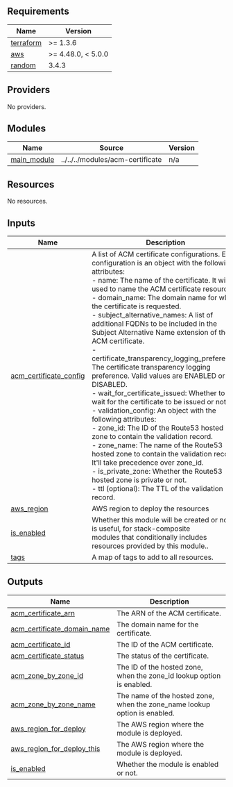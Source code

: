 <!-- BEGIN_TF_DOCS -->
## Requirements

| Name | Version |
|------|---------|
| <a name="requirement_terraform"></a> [terraform](#requirement\_terraform) | >= 1.3.6 |
| <a name="requirement_aws"></a> [aws](#requirement\_aws) | >= 4.48.0, < 5.0.0 |
| <a name="requirement_random"></a> [random](#requirement\_random) | 3.4.3 |

## Providers

No providers.

## Modules

| Name | Source | Version |
|------|--------|---------|
| <a name="module_main_module"></a> [main\_module](#module\_main\_module) | ../../../modules/acm-certificate | n/a |

## Resources

No resources.

## Inputs

| Name | Description | Type | Default | Required |
|------|-------------|------|---------|:--------:|
| <a name="input_acm_certificate_config"></a> [acm\_certificate\_config](#input\_acm\_certificate\_config) | A list of ACM certificate configurations. Each configuration is an object with the following attributes:<br>  - name: The name of the certificate. It will be used to name the ACM certificate resource.<br>  - domain\_name: The domain name for which the certificate is requested.<br>  - subject\_alternative\_names: A list of additional FQDNs to be included in the Subject Alternative Name extension of the ACM certificate.<br>  - certificate\_transparency\_logging\_preference: The certificate transparency logging preference. Valid values are ENABLED or DISABLED.<br>  - wait\_for\_certificate\_issued: Whether to wait for the certificate to be issued or not.<br>  - validation\_config: An object with the following attributes:<br>    - zone\_id: The ID of the Route53 hosted zone to contain the validation record.<br>    - zone\_name: The name of the Route53 hosted zone to contain the validation record. It'll take precedence over zone\_id.<br>    - is\_private\_zone: Whether the Route53 hosted zone is private or not.<br>    - ttl (optional): The TTL of the validation record. | <pre>list(object({<br>    name                                        = string<br>    domain_name                                 = string<br>    subject_alternative_names                   = optional(list(string), [])<br>    certificate_transparency_logging_preference = optional(string, "ENABLED")<br>    wait_for_certificate_issued                 = optional(bool, false)<br>    validation_config = optional(object({<br>      zone_id         = optional(string, null)<br>      zone_name       = optional(string, null) // it'll take precedence<br>      ttl             = optional(number, 300)<br>      is_private_zone = optional(bool, false)<br>    }))<br>  }))</pre> | `null` | no |
| <a name="input_aws_region"></a> [aws\_region](#input\_aws\_region) | AWS region to deploy the resources | `string` | n/a | yes |
| <a name="input_is_enabled"></a> [is\_enabled](#input\_is\_enabled) | Whether this module will be created or not. It is useful, for stack-composite<br>modules that conditionally includes resources provided by this module.. | `bool` | n/a | yes |
| <a name="input_tags"></a> [tags](#input\_tags) | A map of tags to add to all resources. | `map(string)` | `{}` | no |

## Outputs

| Name | Description |
|------|-------------|
| <a name="output_acm_certificate_arn"></a> [acm\_certificate\_arn](#output\_acm\_certificate\_arn) | The ARN of the ACM certificate. |
| <a name="output_acm_certificate_domain_name"></a> [acm\_certificate\_domain\_name](#output\_acm\_certificate\_domain\_name) | The domain name for the certificate. |
| <a name="output_acm_certificate_id"></a> [acm\_certificate\_id](#output\_acm\_certificate\_id) | The ID of the ACM certificate. |
| <a name="output_acm_certificate_status"></a> [acm\_certificate\_status](#output\_acm\_certificate\_status) | The status of the certificate. |
| <a name="output_acm_zone_by_zone_id"></a> [acm\_zone\_by\_zone\_id](#output\_acm\_zone\_by\_zone\_id) | The ID of the hosted zone, when the zone\_id lookup option is enabled. |
| <a name="output_acm_zone_by_zone_name"></a> [acm\_zone\_by\_zone\_name](#output\_acm\_zone\_by\_zone\_name) | The name of the hosted zone, when the zone\_name lookup option is enabled. |
| <a name="output_aws_region_for_deploy"></a> [aws\_region\_for\_deploy](#output\_aws\_region\_for\_deploy) | The AWS region where the module is deployed. |
| <a name="output_aws_region_for_deploy_this"></a> [aws\_region\_for\_deploy\_this](#output\_aws\_region\_for\_deploy\_this) | The AWS region where the module is deployed. |
| <a name="output_is_enabled"></a> [is\_enabled](#output\_is\_enabled) | Whether the module is enabled or not. |
<!-- END_TF_DOCS -->
